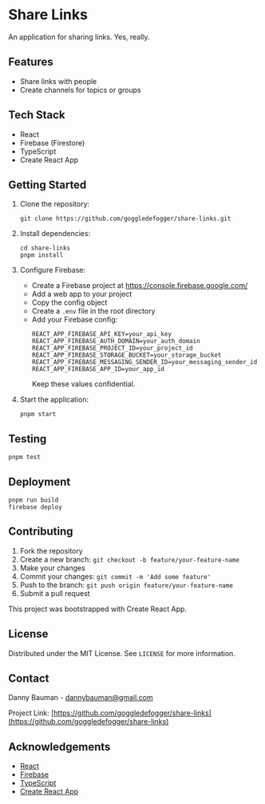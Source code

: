 # Share Links

An application for sharing links. Yes, really.

## Features

- Share links with people
- Create channels for topics or groups

## Tech Stack

- React
- Firebase (Firestore)
- TypeScript
- Create React App

## Getting Started

1. Clone the repository:

   ```
   git clone https://github.com/goggledefogger/share-links.git
   ```

2. Install dependencies:

   ```
   cd share-links
   pnpm install
   ```

3. Configure Firebase:

   - Create a Firebase project at https://console.firebase.google.com/
   - Add a web app to your project
   - Copy the config object
   - Create a `.env` file in the root directory
   - Add your Firebase config:
     ```
     REACT_APP_FIREBASE_API_KEY=your_api_key
     REACT_APP_FIREBASE_AUTH_DOMAIN=your_auth_domain
     REACT_APP_FIREBASE_PROJECT_ID=your_project_id
     REACT_APP_FIREBASE_STORAGE_BUCKET=your_storage_bucket
     REACT_APP_FIREBASE_MESSAGING_SENDER_ID=your_messaging_sender_id
     REACT_APP_FIREBASE_APP_ID=your_app_id
     ```
     Keep these values confidential.

4. Start the application:
   ```
   pnpm start
   ```

## Testing

```
pnpm test
```

## Deployment

```
pnpm run build
firebase deploy
```

## Contributing

1. Fork the repository
2. Create a new branch: `git checkout -b feature/your-feature-name`
3. Make your changes
4. Commit your changes: `git commit -m 'Add some feature'`
5. Push to the branch: `git push origin feature/your-feature-name`
6. Submit a pull request

This project was bootstrapped with Create React App.

## License

Distributed under the MIT License. See `LICENSE` for more information.

## Contact

Danny Bauman - dannybauman@gmail.com

Project Link: [https://github.com/goggledefogger/share-links](https://github.com/goggledefogger/share-links)

## Acknowledgements

- [React](https://reactjs.org/)
- [Firebase](https://firebase.google.com/)
- [TypeScript](https://www.typescriptlang.org/)
- [Create React App](https://create-react-app.dev/)

